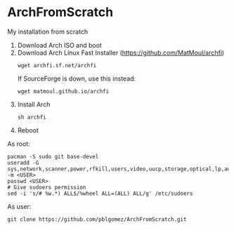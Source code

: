# ArchFromScratch
My installation from scratch

1. Download Arch ISO and boot
1. Download Arch Linux Fast Installer (https://github.com/MatMoul/archfi)
    ```
    wget archfi.sf.net/archfi
    ```
    If SourceForge is down, use this instead:
    ```
    wget matmoul.github.io/archfi
    ```
1. Install Arch
    ```
    sh archfi
    ```
1. Reboot

As root:
```
pacman -S sudo git base-devel
useradd -G sys,network,scanner,power,rfkill,users,video,uucp,storage,optical,lp,audio,wheel -m <USER>
passwd <USER>
# Give sudoers permission
sed -i 's/# %w.*) ALL$/%wheel ALL=(ALL) ALL/g' /etc/sudoers
```

As user:
```
git clone https://github.com/pblgomez/ArchFromScratch.git
```
